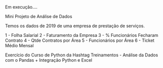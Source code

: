 Em execução....

Mini Projeto de Análise de Dados

Temos os dados de 2019 de uma empresa de prestação de serviços.

1 - Folha Salarial
2 - Faturamento da Empresa
3 - % Funcionários Fecharam Contrato
4 - Qtde Contratos por Área
5 - Funcionários por Área
6 - Ticket Médio Mensal

Exercício do Curso de Python da Hashtag Treinamentos - Análise da Dados com o Pandas + Integração Python e Excel
